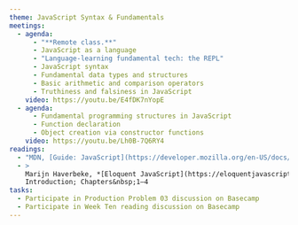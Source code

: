 ```yaml
---
theme: JavaScript Syntax & Fundamentals
meetings:
  - agenda:
      - "**Remote class.**"
      - JavaScript as a language
      - "Language-learning fundamental tech: the REPL"
      - JavaScript syntax
      - Fundamental data types and structures
      - Basic arithmetic and comparison operators
      - Truthiness and falsiness in JavaScript
    video: https://youtu.be/E4fDK7nYopE
  - agenda:
      - Fundamental programming structures in JavaScript
      - Function declaration
      - Object creation via constructor functions
    video: https://youtu.be/Lh0B-7Q6RY4
readings:
  - "MDN, [Guide: JavaScript](https://developer.mozilla.org/en-US/docs/Web/JavaScript)"
  - >
    Marijn Haverbeke, *[Eloquent JavaScript](https://eloquentjavascript.net/), 3rd ed.*,
    Introduction; Chapters&nbsp;1–4
tasks:
  - Participate in Production Problem 03 discussion on Basecamp
  - Participate in Week Ten reading discussion on Basecamp
---
```

